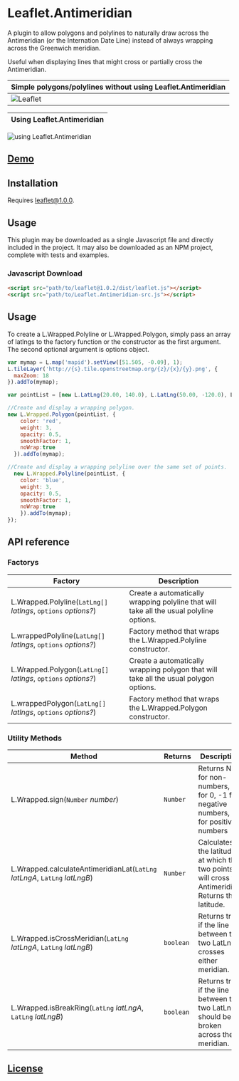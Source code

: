 # Leaflet.Antimeridian
A plugin to allow polygons and polylines to naturally draw across the Antimeridian (or the Internation Date Line) instead of always wrapping across the Greenwich meridian.

Useful when displaying lines that might cross or partially cross the Antimeridian.

Simple polygons/polylines without using Leaflet.Antimeridian |
------|
![Leaflet](https://user-images.githubusercontent.com/28913842/32580626-00c1d9f2-c49b-11e7-9782-bf88cdd70c23.png) |

 Using Leaflet.Antimeridian |
 ------|
![using Leaflet.Antimeridian](https://user-images.githubusercontent.com/28913842/32580625-ff534a56-c49a-11e7-831e-984b57651e00.png)

## [Demo](https://briannaandco.github.io/Leaflet.Antimeridian/)
## Installation
Requires leaflet@1.0.0.

## Usage

This plugin may be downloaded as a single Javascript file and directly included in the project.
It may also be downloaded as an NPM project, complete with tests and examples.

### Javascript Download



```html
<script src="path/to/leaflet@1.0.2/dist/leaflet.js"></script>
<script src="path/to/Leaflet.Antimeridian-src.js"></script>
```

## Usage
To create a L.Wrapped.Polyline or L.Wrapped.Polygon, simply pass an array of latlngs to the factory function or the constructor as the first argument. The second optional argument is options object.

```javascript
var mymap = L.map('mapid').setView([51.505, -0.09], 1);
L.tileLayer('http://{s}.tile.openstreetmap.org/{z}/{x}/{y}.png', {
  maxZoom: 18
}).addTo(mymap);

var pointList = [new L.LatLng(20.00, 140.0), L.LatLng(50.00, -120.0), L.LatLng(70.50, 170.0)];

//Create and display a wrapping polygon.
new L.Wrapped.Polygon(pointList, {
    color: 'red',
    weight: 3,
    opacity: 0.5,
    smoothFactor: 1,
    noWrap:true
  }).addTo(mymap);

//Create and display a wrapping polyline over the same set of points.
  new L.Wrapped.Polyline(pointList, {
    color: 'blue',
    weight: 3,
    opacity: 0.5,
    smoothFactor: 1,
    noWrap:true
    }).addTo(mymap);
});
```
## API reference
### Factorys
Factory|Description
------|-------
L.Wrapped.Polyline(`LatLng[]` _latlngs_, `options` _options?_)|Create a automatically wrapping polyline that will take all the usual polyline options.
L.wrappedPolyline(`LatLng[]` _latlngs_, `options` _options?_)|Factory method that wraps the L.Wrapped.Polyline constructor.
L.Wrapped.Polygon(`LatLng[]` _latlngs_, `options` _options?_)|Create a automatically wrapping polygon that will take all the usual polygon options.
L.wrappedPolygon(`LatLng[]` _latlngs_, `options` _options?_)|Factory method that wraps the L.Wrapped.Polygon constructor.

### Utility Methods
Method|Returns|Description
------|-------|-----------
L.Wrapped.sign(`Number` _number_)|`Number`|Returns NaN for non-numbers, 0 for 0, -1 for negative numbers, 1 for positive numbers
L.Wrapped.calculateAntimeridianLat(`LatLng` _latLngA_, `LatLng` _latLngB_)|`Number`|Calculates the latitude at which the two points will cross the Antimeridian. Returns the latitude.
L.Wrapped.isCrossMeridian(`LatLng` _latLngA_, `LatLng` _latLngB_)|`boolean`|Returns true if the line between the two LatLngs crosses either meridian.
L.Wrapped.isBreakRing(`LatLng` _latLngA_, `LatLng` _latLngB_)|`boolean`|Returns true if the line between the two LatLngs should be broken across the meridian.

## [License](https://opensource.org/licenses/MIT)
